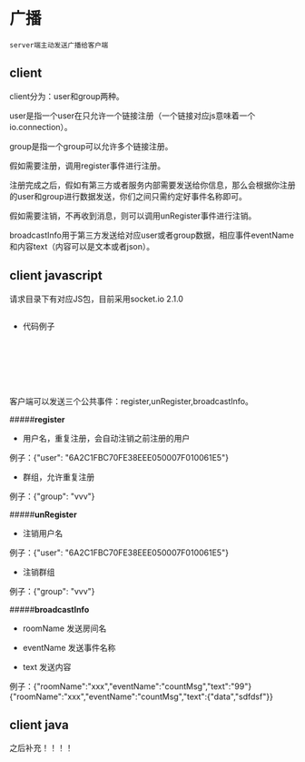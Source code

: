 # 广播
    server端主动发送广播给客户端
    
## client
client分为：user和group两种。

user是指一个user在只允许一个链接注册（一个链接对应js意味着一个io.connection）。

group是指一个group可以允许多个链接注册。

假如需要注册，调用register事件进行注册。

注册完成之后，假如有第三方或者服务内部需要发送给你信息，那么会根据你注册的user和group进行数据发送，你们之间只需约定好事件名称即可。

假如需要注销，不再收到消息，则可以调用unRegister事件进行注销。

broadcastInfo用于第三方发送给对应user或者group数据，相应事件eventName和内容text（内容可以是文本或者json）。
  
## client javascript
请求目录下有对应JS包，目前采用socket.io 2.1.0
    <pre><code><script type="text/javascript" src="/socket.io/socket.io.js"></script></code></pre>
    
- 代码例子

    <pre><code>
    <script type="text/javascript" src="/socket.io/socket.io.js"></script>
    <script>
        var socket = io.connect('http://localhost:3000');
        socket.on("connect",function () {
            socket.emit("register", {"user": "6A2C1FBC70FE38EEE050007F010061E5"});
        });
    
        socket.on("receive", function (data) {
            console.log(data)
        });
    
        function sendGroupRegister() {
            socket.emit("register", {"group": "vvv"});
        }
    
        function sendUserDCN() {
            var data = {};
            data.roomName = "xxx";
            data.eventName = "countMsg";
            data.text = 99;
            socket.emit("broadcastInfo", data);
        }
    
        function sendGroupDCN() {
            var data = {};
            data.roomName = "vvv";
            data.eventName = "countMsg";
            data.text = 100;
            socket.emit("broadcastInfo", data);
        }
    </script>
    </code></pre>
    
客户端可以发送三个公共事件：register,unRegister,broadcastInfo。

#####**register**

- 用户名，重复注册，会自动注销之前注册的用户

例子：{"user": "6A2C1FBC70FE38EEE050007F010061E5"}

- 群组，允许重复注册

例子：{"group": "vvv"}

#####**unRegister**

- 注销用户名

例子：{"user": "6A2C1FBC70FE38EEE050007F010061E5"}

- 注销群组

例子：{"group": "vvv"}

#####**broadcastInfo**

- roomName
发送房间名

- eventName
发送事件名称

- text
发送内容

例子：{"roomName":"xxx","eventName":"countMsg","text":"99"}
{"roomName":"xxx","eventName":"countMsg","text":{"data","sdfdsf"}}

## client java

之后补充！！！！